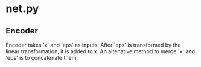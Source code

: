 # net.py
## Encoder

Encoder takes 'x' and 'eps' as inputs.
After 'eps' is transformed by the linear transformation, it is added to x.
An altenative method to merge 'x' and 'eps' is to concatenate them.
